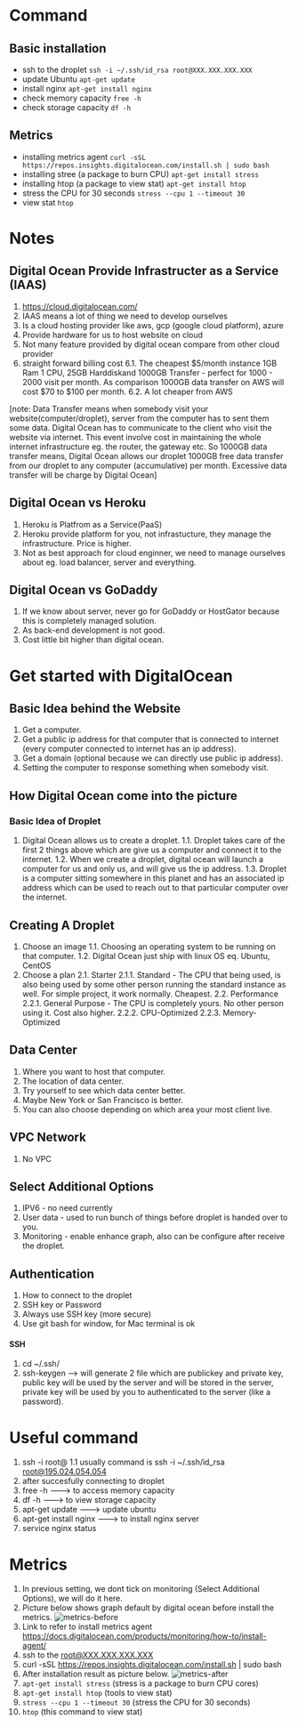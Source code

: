 # Command

## Basic installation

- ssh to the droplet
  `ssh -i ~/.ssh/id_rsa root@XXX.XXX.XXX.XXX`
- update Ubuntu
  `apt-get update`
- install nginx
  `apt-get install nginx`
- check memory capacity
  `free -h`
- check storage capacity
  `df -h`

## Metrics

- installing metrics agent
  `curl -sSL https://repos.insights.digitalocean.com/install.sh | sudo bash`
- installing stree (a package to burn CPU)
  `apt-get install stress`
- installing htop (a package to view stat)
  `apt-get install htop`
- stress the CPU for 30 seconds
  `stress --cpu 1 --timeout 30`
- view stat
  `htop`

# Notes

## Digital Ocean Provide Infrastructer as a Service (IAAS)

1. https://cloud.digitalocean.com/
2. IAAS means a lot of thing we need to develop ourselves
3. Is a cloud hosting provider like aws, gcp (google cloud platform), azure
4. Provide hardware for us to host website on cloud
5. Not many feature provided by digital ocean compare from other cloud provider
6. straight forward billing cost
   6.1. The cheapest $5/month instance 1GB Ram 1 CPU, 25GB Harddiskand 1000GB Transfer - perfect for 1000 - 2000 visit per month. As comparison 1000GB data transfer on AWS will cost $70 to $100 per month.
   6.2. A lot cheaper from AWS

[note: Data Transfer means when somebody visit your website(computer/droplet), server from the computer has to sent them some data. Digital Ocean has to communicate to the client who visit the website via internet. This event involve cost in maintaining the whole internet infrastructure eg. the router, the gateway etc. So 1000GB data transfer means, Digital Ocean allows our droplet 1000GB free data transfer from our droplet to any computer (accumulative) per month. Excessive data transfer will be charge by Digital Ocean]

## Digital Ocean vs Heroku

1. Heroku is Platfrom as a Service(PaaS)
2. Heroku provide platform for you, not infrastucture, they manage the infrastructure. Price is higher.
3. Not as best approach for cloud enginner, we need to manage ourselves about eg. load balancer, server and everything.

## Digital Ocean vs GoDaddy

1. If we know about server, never go for GoDaddy or HostGator because this is completely managed solution.
2. As back-end development is not good.
3. Cost little bit higher than digital ocean.

# Get started with DigitalOcean

## Basic Idea behind the Website

1. Get a computer.
2. Get a public ip address for that computer that is connected to internet (every computer connected to internet has an ip address).
3. Get a domain (optional because we can directly use public ip address).
4. Setting the computer to response something when somebody visit.

## How Digital Ocean come into the picture

### Basic Idea of Droplet

1. Digital Ocean allows us to create a droplet.
   1.1. Droplet takes care of the first 2 things above which are give us a computer and connect it to the internet.
   1.2. When we create a droplet, digital ocean will launch a computer for us and only us, and will give us the ip address.
   1.3. Droplet is a computer sitting somewhere in this planet and has an associated ip address which can be used to reach out to that particular computer over the internet.

## Creating A Droplet

1. Choose an image
   1.1. Choosing an operating system to be running on that computer.
   1.2. Digital Ocean just ship with linux OS eq. Ubuntu, CentOS
2. Choose a plan
   2.1. Starter
   2.1.1. Standard - The CPU that being used, is also being used by some other person running the standard instance as well. For simple project, it work normally. Cheapest.
   2.2. Performance
   2.2.1. General Purpose - The CPU is completely yours. No other person using it. Cost also higher.
   2.2.2. CPU-Optimized
   2.2.3. Memory-Optimized

## Data Center

1. Where you want to host that computer.
2. The location of data center.
3. Try yourself to see which data center better.
4. Maybe New York or San Francisco is better.
5. You can also choose depending on which area your most client live.

## VPC Network

1. No VPC

## Select Additional Options

1. IPV6 - no need currently
2. User data - used to run bunch of things before droplet is handed over to you.
3. Monitoring - enable enhance graph, also can be configure after receive the droplet.

## Authentication

1. How to connect to the droplet
2. SSH key or Password
3. Always use SSH key (more secure)
4. Use git bash for window, for Mac terminal is ok

#### SSH

1. cd ~/.ssh/
2. ssh-keygen --> will generate 2 file which are publickey and private key, public key will be used by the server and will be stored in the server, private key will be used by you to authenticated to the server (like a password).

# Useful command

1. ssh -i <location of private key> root@<public ip address>
   1.1 usually command is ssh -i ~/.ssh/id_rsa root@195.024.054.054
2. after succesfully connecting to droplet
3. free -h ---> to access memory capacity
4. df -h ---> to view storage capacity
5. apt-get update ---> update ubuntu
6. apt-get install nginx ---> to install nginx server
7. service nginx status

# Metrics

1. In previous setting, we dont tick on monitoring (Select Additional Options), we will do it here.
2. Picture below shows graph default by digital ocean before install the metrics.
   <img src="./metrics-before.jpg" alt="metrics-before" />
3. Link to refer to install metrics agent https://docs.digitalocean.com/products/monitoring/how-to/install-agent/
4. ssh to the root@XXX.XXX.XXX.XXX
5. curl -sSL https://repos.insights.digitalocean.com/install.sh | sudo bash
6. After installation result as picture below.
   <img src="./metrics-after.png" alt="metrics-after">
7. `apt-get install stress` (stress is a package to burn CPU cores)
8. `apt-get install htop` (tools to view stat)
9. `stress --cpu 1 --timeout 30` (stress the CPU for 30 seconds)
10. `htop` (this command to view stat)
